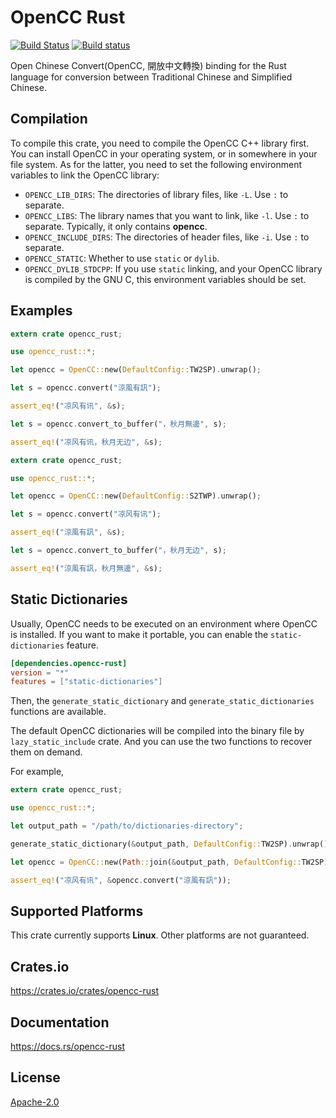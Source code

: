 OpenCC Rust
====================

[![Build Status](https://travis-ci.org/magiclen/opencc-rust.svg?branch=master)](https://travis-ci.org/magiclen/opencc-rust)
[![Build status](https://ci.appveyor.com/api/projects/status/a44dvqk04q9hsddh/branch/master?svg=true)](https://ci.appveyor.com/project/magiclen/opencc-rust/branch/master)

Open Chinese Convert(OpenCC, 開放中文轉換) binding for the Rust language for conversion between Traditional Chinese and Simplified Chinese.

## Compilation

To compile this crate, you need to compile the OpenCC C++ library first. You can install OpenCC in your operating system, or in somewhere in your file system. As for the latter, you need to set the following environment variables to link the OpenCC library:

* `OPENCC_LIB_DIRS`: The directories of library files, like `-L`. Use `:` to separate.
* `OPENCC_LIBS`: The library names that you want to link, like `-l`. Use `:` to separate. Typically, it only contains **opencc**.
* `OPENCC_INCLUDE_DIRS`: The directories of header files, like `-i`. Use `:` to separate.
* `OPENCC_STATIC`: Whether to use `static` or `dylib`.
* `OPENCC_DYLIB_STDCPP`: If you use `static` linking, and your OpenCC library is compiled by the GNU C, this environment variables should be set.

## Examples

```rust
extern crate opencc_rust;

use opencc_rust::*;

let opencc = OpenCC::new(DefaultConfig::TW2SP).unwrap();

let s = opencc.convert("涼風有訊");

assert_eq!("凉风有讯", &s);

let s = opencc.convert_to_buffer("，秋月無邊", s);

assert_eq!("凉风有讯，秋月无边", &s);
```

```rust
extern crate opencc_rust;

use opencc_rust::*;

let opencc = OpenCC::new(DefaultConfig::S2TWP).unwrap();

let s = opencc.convert("凉风有讯");

assert_eq!("涼風有訊", &s);

let s = opencc.convert_to_buffer("，秋月无边", s);

assert_eq!("涼風有訊，秋月無邊", &s);
```

## Static Dictionaries

Usually, OpenCC needs to be executed on an environment where OpenCC is installed. If you want to make it portable, you can enable the `static-dictionaries` feature.

```toml
[dependencies.opencc-rust]
version = "*"
features = ["static-dictionaries"]
```
Then, the `generate_static_dictionary` and `generate_static_dictionaries` functions are available.

The default OpenCC dictionaries will be compiled into the binary file by `lazy_static_include` crate. And you can use the two functions to recover them on demand.

For example,

```rust
extern crate opencc_rust;

use opencc_rust::*;

let output_path = "/path/to/dictionaries-directory";

generate_static_dictionary(&output_path, DefaultConfig::TW2SP).unwrap();

let opencc = OpenCC::new(Path::join(&output_path, DefaultConfig::TW2SP)).unwrap();

assert_eq!("凉风有讯", &opencc.convert("涼風有訊"));
```

## Supported Platforms

This crate currently supports **Linux**. Other platforms are not guaranteed.

## Crates.io

https://crates.io/crates/opencc-rust

## Documentation

https://docs.rs/opencc-rust

## License

[Apache-2.0](LICENSE)